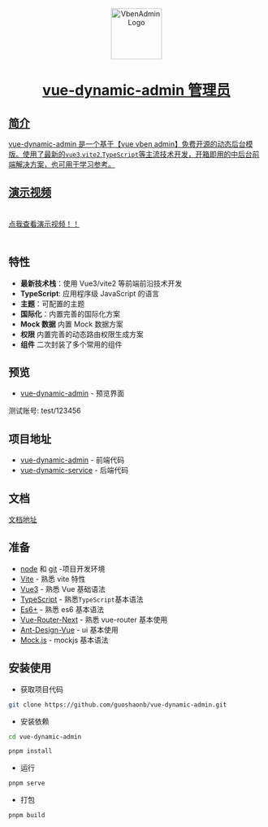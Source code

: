 <div align="center"> <a href="https://github.com/guoshaonb/vue-dynamic-admin"> <img alt="VbenAdmin Logo" width="100" height="100" src="http://www.guoshao520.com/my-file-path/images/admin-pwa-middle.png">
<h1>vue-dynamic-admin 管理员</h1>
</div>

## 简介

vue-dynamic-admin 是一个基于【vue vben admin】免费开源的动态后台模版。使用了最新的`vue3`,`vite2`,`TypeScript`等主流技术开发，开箱即用的中后台前端解决方案，也可用于学习参考。

## 演示视频

<div style="padding:20px 0">
  <a href="http://gs-file-path.test.upcdn.net/filepath/demonstration.mp4">点我查看演示视频！！</a>
  <!-- <video src='http://gs-file-path.test.upcdn.net/filepath/demonstration.mp4' autoplay muted></video> -->
</div>

## 特性

- **最新技术栈**：使用 Vue3/vite2 等前端前沿技术开发
- **TypeScript**: 应用程序级 JavaScript 的语言
- **主题**：可配置的主题
- **国际化**：内置完善的国际化方案
- **Mock 数据** 内置 Mock 数据方案
- **权限** 内置完善的动态路由权限生成方案
- **组件** 二次封装了多个常用的组件

## 预览

- [vue-dynamic-admin](http://www.guoshao520.com/ad-dynamic/index.html) - 预览界面

测试账号: test/123456

## 项目地址

- [vue-dynamic-admin](https://github.com/guoshaonb/vue-dynamic-admin) - 前端代码
- [vue-dynamic-service](https://github.com/guoshaonb/vue-dynamic-service) - 后端代码

## 文档

[文档地址](https://vvbin.cn/doc-next/)

## 准备

- [node](http://nodejs.org/) 和 [git](https://git-scm.com/) -项目开发环境
- [Vite](https://vitejs.dev/) - 熟悉 vite 特性
- [Vue3](https://v3.vuejs.org/) - 熟悉 Vue 基础语法
- [TypeScript](https://www.typescriptlang.org/) - 熟悉`TypeScript`基本语法
- [Es6+](http://es6.ruanyifeng.com/) - 熟悉 es6 基本语法
- [Vue-Router-Next](https://next.router.vuejs.org/) - 熟悉 vue-router 基本使用
- [Ant-Design-Vue](https://2x.antdv.com/docs/vue/introduce-cn/) - ui 基本使用
- [Mock.js](https://github.com/nuysoft/Mock) - mockjs 基本语法

## 安装使用

- 获取项目代码

```bash
git clone https://github.com/guoshaonb/vue-dynamic-admin.git
```

- 安装依赖

```bash
cd vue-dynamic-admin

pnpm install

```

- 运行

```bash
pnpm serve
```

- 打包

```bash
pnpm build
```